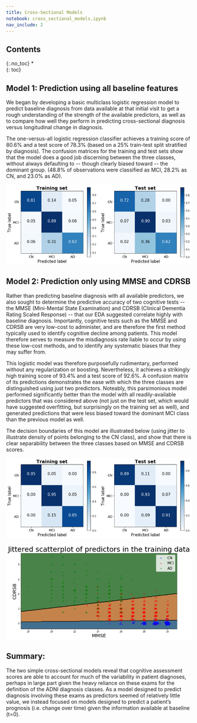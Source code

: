 ```yaml
---
title: Cross-Sectional Models
notebook: cross_sectional_models.ipynb
nav_include: 2
---
```


## Contents
{:.no_toc}
*  
{: toc}


















## Model 1: Prediction using all baseline features

We began by developing a basic multiclass logistic regression model to predict baseline diagnosis from data available at that initial visit to get a rough understanding of the strength of the available predictors, as well as to compare how well they perform in predicting cross-sectional diagnosis versus longitudinal change in diagnosis.

The one-versus-all logistic regression classifier achieves a training score of 80.6% and a test score of 78.3% (based on a 25% train-test split stratified by diagnosis). The confusion matrices for the training and test sets show that the model does a good job discerning between the three classes, without always defaulting to -- though clearly biased toward -- the dominant group. (48.8% of observations were classified as MCI, 28.2% as CN, and 23.0% as AD).

































![png](cross_sectional_models_files/cross_sectional_models_11_0.png)


## Model 2: Prediction only using MMSE and CDRSB

Rather than predicting baseline diagnosis with all available predictors, we also sought to determine the predictive accuracy of two cognitive tests -- the MMSE (Mini-Mental State Examination) and CDRSB (Clinical Dementia Rating Scaled Response) -- that our EDA suggested correlate highly with baseline diagnosis. Importantly, cognitive tests such as the MMSE and CDRSB are very low-cost to administer, and are therefore the first method typically used to identify cognitive decline among patients. This model therefore serves to measure the misdiagnosis rate liable to occur by using these low-cost methods, and to identify any systematic biases that they may suffer from.

This logistic model was therefore purposefully rudimentary, performed without any regularization or boosting. Nevertheless, it achieves a strikingly high training score of 93.4% and a test score of 92.6%. A confusion matrix of its predictions demonstrates the ease with which the three classes are distinguished using just two predictors. Noteably, this parsimonious model performed significantly better than the model with all readily-available predictors that was considered above (not just on the test set, which would have suggested overfitting, but surprisingly on the training set as well), and generated predictions that were less biased toward the dominant MCI class than the previous model as well.

The decision boundaries of this model are illustrated below (using jitter to illustrate density of points belonging to the CN class), and show that there is clear separability between the three classes based on MMSE and CDRSB scores.

















![png](cross_sectional_models_files/cross_sectional_models_14_0.png)







![png](cross_sectional_models_files/cross_sectional_models_15_0.png)


## Summary:

The two simple cross-sectional models reveal that cognitive assessment scores are able to account for much of the variability in patient diagnoses, perhaps in large part given the heavy reliance on these exams for the definition of the ADNI diagnosis classes. As a model designed to predict diagnosis involving these exams as predictors seemed of relatively little value, we instead focused on models designed to predict a patient’s prognosis (i.e. change over time) given the information available at baseline (t=0).

